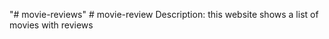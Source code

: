 "# movie-reviews" 
#   m o v i e - r e v i e w 
Description: this website shows a list of movies with reviews
 
 
